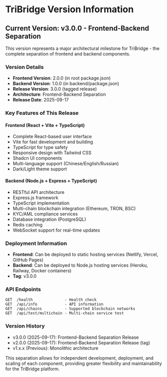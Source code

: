 # TriBridge Version Information

## Current Version: v3.0.0 - Frontend-Backend Separation

This version represents a major architectural milestone for TriBridge - the complete separation of frontend and backend components.

### Version Details
- **Frontend Version**: 2.0.0 (in root package.json)
- **Backend Version**: 1.0.0 (in backend/package.json)
- **Release Version**: 3.0.0 (tagged release)
- **Architecture**: Frontend-Backend Separation
- **Release Date**: 2025-09-17

### Key Features of This Release

#### Frontend (React + Vite + TypeScript)
- Complete React-based user interface
- Vite for fast development and building
- TypeScript for type safety
- Responsive design with Tailwind CSS
- Shadcn UI components
- Multi-language support (Chinese/English/Russian)
- Dark/Light theme support

#### Backend (Node.js + Express + TypeScript)
- RESTful API architecture
- Express.js framework
- TypeScript implementation
- Multi-chain blockchain integration (Ethereum, TRON, BSC)
- KYC/AML compliance services
- Database integration (PostgreSQL)
- Redis caching
- WebSocket support for real-time updates

### Deployment Information
- **Frontend**: Can be deployed to static hosting services (Netlify, Vercel, GitHub Pages)
- **Backend**: Can be deployed to Node.js hosting services (Heroku, Railway, Docker containers)
- **Tag**: v3.0.0

### API Endpoints
```
GET  /health              - Health check
GET  /api/info            - API information
GET  /api/chains          - Supported blockchain networks
GET  /api/test/multichain - Multi-chain service test
```

### Version History
- v3.0.0 (2025-09-17): Frontend-Backend Separation Release
- v2.0.0 (2025-09-17): Frontend-Backend Separation Release (tag)
- v1.x.x (Previous): Monolithic architecture

This separation allows for independent development, deployment, and scaling of each component, providing greater flexibility and maintainability for the TriBridge platform.